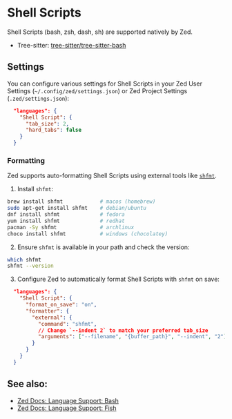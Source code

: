 # Shell Scripts

Shell Scripts (bash, zsh, dash, sh) are supported natively by Zed.

- Tree-sitter: [tree-sitter/tree-sitter-bash](https://github.com/tree-sitter/tree-sitter-bash)

## Settings

You can configure various settings for Shell Scripts in your Zed User Settings (`~/.config/zed/settings.json`) or Zed Project Settings (`.zed/settings.json`):

```json
  "languages": {
    "Shell Script": {
      "tab_size": 2,
      "hard_tabs": false
    }
  }
```

### Formatting

Zed supports auto-formatting Shell Scripts using external tools like [`shfmt`](https://github.com/patrickvane/shfmt).

1. Install `shfmt`:

```sh
brew install shfmt            # macos (homebrew)
sudo apt-get install shfmt    # debian/ubuntu
dnf install shfmt             # fedora
yum install shfmt             # redhat
pacman -Sy shfmt              # archlinux
choco install shfmt           # windows (chocolatey)
```

2. Ensure `shfmt` is available in your path and check the version:

```sh
which shfmt
shfmt --version
```

3. Configure Zed to automatically format Shell Scripts with `shfmt` on save:

```json
  "languages": {
    "Shell Script": {
      "format_on_save": "on",
      "formatter": {
        "external": {
          "command": "shfmt",
          // Change `--indent 2` to match your preferred tab_size
          "arguments": ["--filename", "{buffer_path}", "--indent", "2"]
        }
      }
    }
  }
```

## See also:

- [Zed Docs: Language Support: Bash](./bash.md)
- [Zed Docs: Language Support: Fish](./fish.md)
